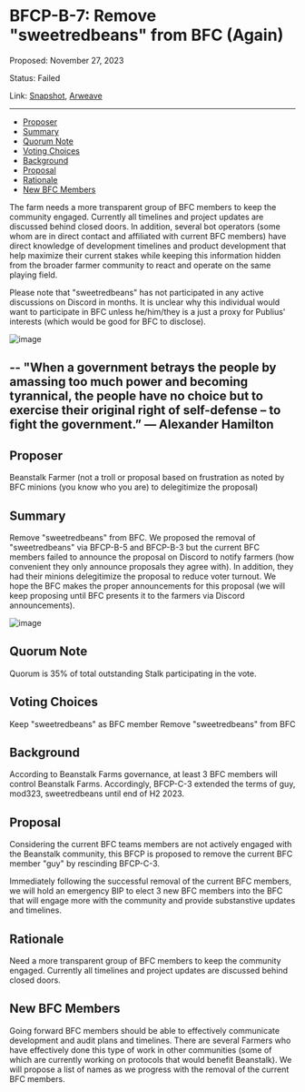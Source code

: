 # BFCP-B-7: Remove "sweetredbeans" from BFC (Again)

Proposed: November 27, 2023

Status: Failed

Link: [Snapshot](https://snapshot.org/#/beanstalkfarms.eth/proposal/0xb88ad83fd100ae0a67e88dcb4f63e1e314e53a12e69485474fefeddfb7e9ee1f), [Arweave](https://arweave.net/oJm1mOnafKtNfyqVmfvXKAgUMd7IAFxpJncOe3c4Fug)

---

- [Proposer](#proposer)
- [Summary](#summary)
- [Quorum Note](#quorum-note)
- [Voting Choices](#voting-choices)
- [Background](#background)
- [Proposal](#proposal)
- [Rationale](#rationale)
- [New BFC Members](#new-bfc-members)

The farm needs a more transparent group of BFC members to keep the community engaged. Currently all timelines and project updates are discussed behind closed doors. In addition, several bot operators (some whom are in direct contact and affiliated with current BFC members) have direct knowledge of development timelines and product development that help maximize their current stakes while keeping this information hidden from the broader farmer community to react and operate on the same playing field.

Please note that "sweetredbeans" has not participated in any active discussions on Discord in months. It is unclear why this individual would want to participate in BFC unless he/him/they is a just a proxy for Publius' interests (which would be good for BFC to disclose).
 
![image](ipfs://bafybeiax4x3yjvedilwcj6dbrplbsh6flhjky7xdw55hhiejyrhm56zjny)

--
"When a government betrays the people by amassing too much power and becoming tyrannical, the people have no choice but to exercise their original right of self-defense – to fight the government.” — Alexander Hamilton
--

## Proposer
Beanstalk Farmer (not a troll or proposal based on frustration as noted by BFC minions (you know who you are) to delegitimize the proposal)

## Summary
Remove "sweetredbeans" from BFC. We proposed the removal of "sweetredbeans" via BFCP-B-5 and BFCP-B-3 but the current BFC members failed to announce the proposal on Discord to notify farmers (how convenient they only announce proposals they agree with). In addition, they had their minions delegitimize the proposal to reduce voter turnout. We hope the BFC makes the proper announcements for this proposal (we will keep proposing until BFC presents it to the farmers via Discord announcements).  

 
![image](ipfs://bafybeidb43dw5ewbnzykegqy6rkutf4qkq26wssdr7m4w3rzudcsiqqare)

## Quorum Note
Quorum is 35% of total outstanding Stalk participating in the vote.

## Voting Choices
Keep "sweetredbeans" as BFC member
Remove "sweetredbeans" from BFC

## Background
According to Beanstalk Farms governance, at least 3 BFC members will control Beanstalk Farms. Accordingly, BFCP-C-3 extended the terms of guy, mod323, sweetredbeans until end of H2 2023. 

## Proposal
Considering the current BFC teams members are not actively engaged with the Beanstalk community, this BFCP is proposed to remove the current BFC member "guy" by rescinding BFCP-C-3. 

Immediately following the successful removal of the current BFC members, we will hold an emergency BIP to elect 3 new BFC members into the BFC that will engage more with the community and provide substanstive updates and timelines.

## Rationale
Need a more transparent group of BFC members to keep the community engaged. Currently all timelines and project updates are discussed behind closed doors.

## New BFC Members
Going forward BFC members should be able to effectively communicate development and audit plans and timelines. There are several Farmers who have effectively done this type of work in other communities (some of which are currently working on protocols that would benefit Beanstalk). We will propose a list of names as we progress with the removal of the current BFC members.
